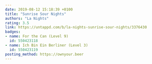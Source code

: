 ```yaml
---
date: 2019-08-12 15:18:39 +0100
title: "Sunrise Sour Nights"
authors: "La Nights"
rating: 3.5
link: https://untappd.com/b/la-nights-sunrise-sour-nights/3376430
badges:
- name: For the Can (Level 9)
  id: 550423118
- name: Ich Bin Ein Berliner (Level 3)
  id: 550423119
posting_method: https://ownyour.beer
---
```

